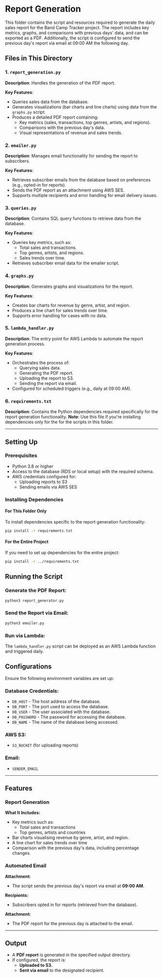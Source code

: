 # Report Generation

This folder contains the script and resources required to generate the daily sales report for the Band Camp Tracker project. The report includes key metrics, graphs, and comparisons with previous days' data, and can be exported as a PDF. Additionally, the script is configured to send the previous day's report via email at 09:00 AM the following day.

## Files in This Directory

### 1. `report_generation.py`
**Description**: Handles the generation of the PDF report.

**Key Features**:
- Queries sales data from the database.
- Generates visualizations (bar charts and line charts) using data from the `graphs.py` script.
- Produces a detailed PDF report containing:
  - Key metrics (sales, transactions, top genres, artists, and regions).
  - Comparisons with the previous day's data.
  - Visual representations of revenue and sales trends.

### 2. `emailer.py`
**Description**: Manages email functionality for sending the report to subscribers.

**Key Features**:
- Retrieves subscriber emails from the database based on preferences (e.g., opted-in for reports).
- Sends the PDF report as an attachment using AWS SES.
- Supports multiple recipients and error handling for email delivery issues.

### 3. `queries.py`
**Description**: Contains SQL query functions to retrieve data from the database.

**Key Features**:
- Queries key metrics, such as:
  - Total sales and transactions.
  - Top genres, artists, and regions.
  - Sales trends over time.
- Retrieves subscriber email data for the emailer script.

### 4. `graphs.py`
**Description**: Generates graphs and visualizations for the report.

**Key Features**:
- Creates bar charts for revenue by genre, artist, and region.
- Produces a line chart for sales trends over time.
- Supports error handling for cases with no data.


### 5. `lambda_handler.py`
**Description**: The entry point for AWS Lambda to automate the report generation process.

**Key Features**:
- Orchestrates the process of:
  - Querying sales data.
  - Generating the PDF report.
  - Uploading the report to S3.
  - Sending the report via email.
- Configured for scheduled triggers (e.g., daily at 09:00 AM).

### 6. `requirements.txt`
**Description**: Contains the Python dependencies required specifically for the report generation functionality.
**Note**: Use this file if you're installing dependencies only for the for the scripts in this folder.

---

## Setting Up

### Prerequisites
- Python 3.8 or higher
- Access to the database (RDS or local setup) with the required schema.
- AWS credentials configured for:
  - Uploading reports to S3
  - Sending emails via AWS SES

### Installing Dependencies

#### For This Folder Only
To install dependencies specific to the report generation functionality:
```bash
pip install -r requirements.txt
```

#### For the Entire Project
If you need to set up dependencies for the entire project:
```bash
pip install -r ../requirements.txt
```

## Running the Script

### Generate the PDF Report:
```bash
python3 report_generator.py
```

### Send the Report via Email:
```bash
python3 emailer.py
```

### Run via Lambda:
The `lambda_handler.py` script can be deployed as an AWS Lambda function and triggered daily.

## Configurations

Ensure the following environment variables are set up:

### Database Credentials:
- `DB_HOST` - The host address of the database.
- `DB_PORT` - The port used to access the database.
- `DB_USER` - The user associated with the database.
- `DB_PASSWORD` -  The password for accessing the database.
- `DB_NAME` - The name of the database being accessed.

### AWS S3:
- `S3_BUCKET` (for uploading reports)

### Email:
- `SENDER_EMAIL`

---

## Features

### Report Generation
**What It Includes:**
- Key metrics such as:
  - Total sales and transactions
  - Top genres, artists and countries 
- Bar charts visualising revenue by genre, artist, and region.
- A line chart for sales trends over time
- Comparison with the previous day's data, including percentage changes.

### Automated Email
**Attachment:**
- The script sends the previous day's report via email at **09:00 AM**.

**Recipients:**
- Subscribers opted in for reports (retrieved from the database).

**Attachment:**
- The PDF report for the previous day is attached to the email.

---

## Output

- A **PDF report** is generated in the specified output directory.
- If configured, the report is:
  - **Uploaded to S3.**
  - **Sent via email** to the designated recipient.

